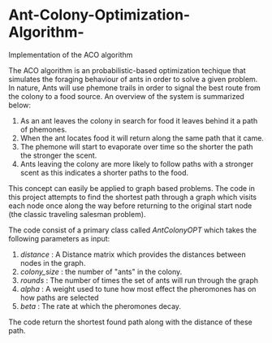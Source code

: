 # Ant-Colony-Optimization-Algorithm-
Implementation of the ACO algorithm

The ACO algorithm is an  probabilistic-based optimization techique that simulates the foraging behaviour of ants in order to solve a given problem. 
In nature, Ants will use phemone trails in order to signal the best route from the colony to a food source. An overview of the system is summarized below: 

1. As an ant leaves the colony in search for food it leaves behind it a path of phemones.
2. When the ant locates food it will return along the same path that it came.  
3. The phemone will start to evaporate over time so the shorter the path the stronger the scent. 
4. Ants leaving the colony are more likely to follow paths with a stronger scent as this indicates a shorter paths to the food. 

This concept can easily be applied to graph based problems. The code in this project attempts to find the shortest path through a graph which visits each node once along the way 
before returning to the original start node (the classic traveling salesman problem). 

The code consist of a primary class called _AntColonyOPT_ which takes the following parameters as input:
1. _distance_ : A Distance matrix which provides the distances between nodes in the graph. 
2. _colony_size_ : the number of "ants" in the colony.
3. _rounds_ : The number of times the set of ants will run through the graph
4. _alpha_ : A weight used to tune how most effect the pheromones has on how paths are selected
5. _beta_ : The rate at which the pheromones decay. 

The code return the shortest found path along with the distance of these path. 


